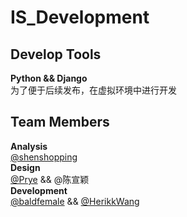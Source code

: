 # IS_Development
## Develop Tools  
__Python && Django__  
为了便于后续发布，在虚拟环境中进行开发  
## Team Members 
__Analysis__  
[@shenshopping](https://github.com/shenshopping)  
__Design__  
[@Prye](https://github.com/Prye) && @陈宣颖  
__Development__  
[@baldfemale](https://github.com/baldFemale) && [@HerikkWang](https://github.com/HerikkWang)
